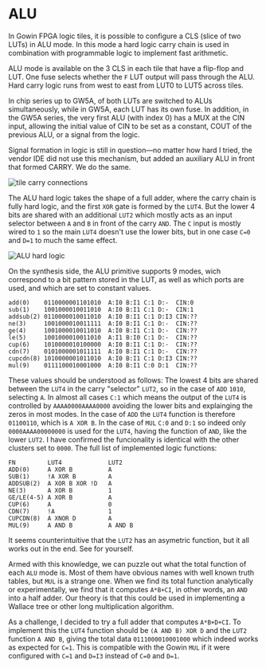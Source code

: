 # ALU

In Gowin FPGA logic tiles, it is possible to configure a CLS (slice of two LUTs) in ALU mode. In this mode a hard logic carry chain is used in combination with programmable logic to implement fast arithmetic.

ALU mode is available on the 3 CLS in each tile that have a flip-flop and LUT. One fuse selects whether the `F` LUT output will pass through the ALU. Hard carry logic runs from west to east from LUT0 to LUT5 across tiles.

In chip series up to GW5A, of both LUTs are switched to ALUs simultaneously, while in GW5A, each LUT has its own fuse. In addition, in the GW5A series, the very first ALU (with index 0) has a MUX at the CIN input, allowing the initial value of CIN to be set as a constant, COUT of the previous ALU, or a signal from the logic.

Signal formation in logic is still in question—no matter how hard I tried, the vendor IDE did not use this mechanism, but added an auxiliary ALU in front that formed CARRY. We do the same.

![tile carry connections](fig/alu_tile.png)

The ALU hard logic takes the shape of a full adder, where the carry chain is fully hard logic, and the first `XOR` gate is formed by the `LUT4`. But the lower 4 bits are shared with an additional `LUT2` which mostly acts as an input selector between `A` and `B` in front of the carry `AND`. The `C` input is mostly wired to `1` so the main `LUT4` doesn't use the lower bits, but in one case `C=0` and `D=1` to much the same effect.

![ALU hard logic](fig/alu_logic.png)


On the synthesis side, the ALU primitive supports 9 modes, wich correspond to a bit pattern stored in the LUT, as well as which ports are used, and which are set to constant values.

```
add(0)    0110000001101010  A:I0 B:I1 C:1 D:-  CIN:0
sub(1)    1001000010011010  A:I0 B:I1 C:1 D:-  CIN:1
addsub(2) 0110000010011010  A:I0 B:I1 C:1 D:I3 CIN:??
ne(3)     1001000010011111  A:I0 B:I1 C:1 D:-  CIN:??
ge(4)     1001000010011010  A:I0 B:I1 C:1 D:-  CIN:??
le(5)     1001000010011010  A:I1 B:I0 C:1 D:-  CIN:??
cup(6)    1010000010100000  A:I0 B:I1 C:1 D:-  CIN:??
cdn(7)    0101000001011111  A:I0 B:I1 C:1 D:-  CIN:??
cupcdn(8) 1010000001011010  A:I0 B:I1 C:1 D:I3 CIN:??
mul(9)    0111100010001000  A:I0 B:I1 C:0 D:1  CIN:??
```

These values should be understood as follows: The lowest 4 bits are shared between the `LUT4` in the carry "selector" `LUT2`, so in the case of `ADD` `1010`, selecting `A`. In almost all cases `C:1` which means the output of the `LUT4` is controlled by `AAAA0000AAAA0000` avoiding the lower bits and explainging the zeros in most modes. In the case of `ADD` the `LUT4` function is therefore `01100110`, which is `A XOR B`. In the case of `MUL` `C:0` and `D:1` so indeed only `0000AAAA00000000` is used for the `LUT4`, having the function of `AND`, like the lower `LUT2`. I have confirmed the funcionality is identical with the other clusters set to `0000`. The full list of implemented logic functions:

```
FN         LUT4             LUT2
ADD(0)     A XOR B          A
SUB(1)     !A XOR B         A
ADDSUB(2)  A XOR B XOR !D   A
NE(3)      A XOR B          1
GE/LE(4-5) A XOR B          A
CUP(6)     A                0
CDN(7)     !A               1
CUPCDN(8)  A XNOR D         A
MUL(9)     A AND B          A AND B
```

It seems counterintuitive that the `LUT2` has an asymetric function, but it all works out in the end. See for yourself.

Armed with this knowledge, we can puzzle out what the total function of each `ALU` mode is. Most of them have obvious names with well known truth tables, but `MUL` is a strange one. When we find its total function analytically or experimentally, we find that it computes `A*B+CI`, in other words, an `AND` into a half adder. Our theory is that this could be used in implementing a Wallace tree or other long multiplication algorithm.

As a challenge, I decided to try a full adder that computes `A*B+D+CI`. To implement this the `LUT4` function should be `(A AND B) XOR D` and the `LUT2` function `A AND B`, giving the total data `0111000010001000` which indeed works as expected for `C=1`. This is compatible with the Gowin `MUL` if it were configured with `C=1` and `D=I3` instead of `C=0` and `D=1`.

